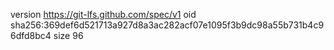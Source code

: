 version https://git-lfs.github.com/spec/v1
oid sha256:369def6d521713a927d8a3ac282acf07e1095f3b9dc98a55b731b4c96dfd8bc4
size 96
